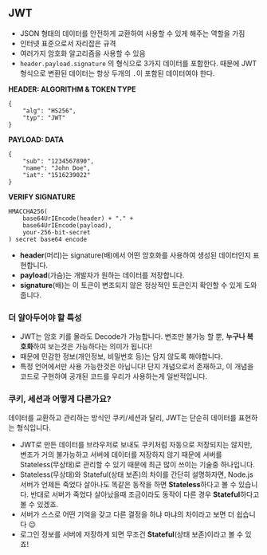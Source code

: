 ## JWT

-   JSON 형태의 데이터를 안전하게 교환하여 사용할 수 있게 해주는 역할을 가짐
-   인터넷 표준으로서 자리잡은 규격
-   여러가지 암호화 알고리즘을 사용할 수 있음
-   `header.payload.signature` 의 형식으로 3가지 데이터를 포함한다. 때문에 JWT 형식으로 변환된 데이터는 항상 두개의 `.`이 포함된 데이터여야 한다.

**HEADER: ALGORITHM & TOKEN TYPE**

```
{
    "alg": "HS256",
    "typ": "JWT"
}
```

**PAYLOAD: DATA**

```
{
    "sub": "1234567890",
    "name": "John Doe",
    "iat": "1516239022"
}
```

**VERIFY SIGNATURE**

```
HMACCHA256(
    base64UrIEncode(header) + "." +
    base64UrIEncode(payload),
    your-256-bit-secret
) secret base64 encode
```

-   **header**(머리)는 signature(배)에서 어떤 암호화를 사용하여 생성된 데이터인지 표현합니다.
-   **payload**(가슴)는 개발자가 원하는 데이터를 저장합니다.
-   **signature**(배)는 이 토큰이 변조되지 않은 정상적인 토큰인지 확인할 수 있게 도와줍니다.

### 더 알아두어야 할 특성

-   JWT는 암호 키를 몰라도 Decode가 가능합니다.
    변조만 불가능 할 뿐, **누구나 복호화**하여 보는것은 가능하다는 의미가 됩니다!
-   때문에 민감한 정보(개인정보, 비밀번호 등)는 담지 않도록 해야합니다.
-   특정 언어에서만 사용 가능한것은 아닙니다!
    단지 개념으로서 존재하고, 이 개념을 코드로 구현하여 공개된 코드를 우리가 사용하는게 일반적입니다.

### 쿠키, 세션과 어떻게 다른가요?

데이터를 교환하고 관리하는 방식인 쿠키/세션과 달리, JWT는 단순히 데이터를 표현하는 형식입니다.

-   JWT로 만든 데이터를 브라우저로 보내도 쿠키처럼 자동으로 저장되지는 않지만, 변조가 거의 불가능하고 서버에 데이터를 저장하지 않기 때문에 서버를 Stateless(무상태)로 관리할 수 있기 때문에 최근 많이 쓰이는 기술중 하나입니다.
-   Stateless(무상태)와 Stateful(상태 보존)의 차이를 간단히 설명하자면,
    Node.js 서버가 언제든 죽었다 살아나도 똑같은 동작을 하면 **Stateless**하다고 볼 수 있습니다.
    반대로 서버가 죽었다 살아났을때 조금이라도 동작이 다른 경우 **Stateful**하다고 볼 수 있겠죠.
-   서버가 스스로 어떤 기억을 갖고 다른 결정을 하냐 마냐의 차이라고 보면 더 쉽습니다 😉
-   로그인 정보를 서버에 저장하게 되면 무조건 **Stateful**(상태 보존)이라고 볼 수 있죠!

